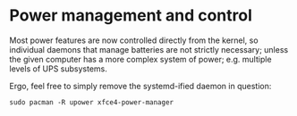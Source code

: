 # Power management and control

Most power features are now controlled directly from the kernel, so
individual daemons that manage batteries are not strictly necessary; unless
the given computer has a more complex system of power; e.g. multiple levels
of UPS subsystems.

Ergo, feel free to simply remove the systemd-ified daemon in question:

```
sudo pacman -R upower xfce4-power-manager
```
